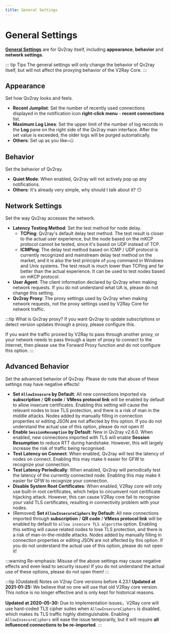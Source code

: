 ```yaml
---
title: General Settings
---
```


# General Settings

**[General Settings](qv2ray://open/preference/general)** are for Qv2ray itself, including **appearance**, **behavior** and **network settings**.

::: tip Tips
The general settings will only change the behavior of Qv2ray itself, but will not affect the proxying behavior of the V2Ray Core.
:::

## Appearance

Set how Qv2ray looks and feels.

- **Recent Jumplist**: Set the number of recently used connections displayed in the notification icon **right-click menu** - **recent connections** list.
- **Maximum Log Lines**: Set the upper limit of the number of log records in the **Log** pane on the right side of the Qv2ray main interface. After the set value is exceeded, the older logs will be purged automatically.
- **Others**: Set up as you like~🤐

## Behavior

Set the behavior of Qv2ray.

- **Quiet Mode**: When enabled, Qv2ray will not actively pop up any notifications.
- **Others**: It's already very simple, why should I talk about it? 😶

## Network Settings

Set the way Qv2ray accesses the network.

- **Latency Testing Method**: Set the test method for node delay.
  - **TCPing**: Qv2ray's default delay test method. The test result is closer to the actual user experience, but the node based on the mKCP protocol cannot be tested, since it's based on UDP instead of TCP.
  - **ICMPing**: The delay test method based on ICMP / UDP protocol is currently recognized and mainstream delay test method on the market, and it is also the test principle of `ping` command in Windows and Unix systems. The test result is much lower than TCPing and far better than the actual experience. It can be used to test nodes based on mKCP protocol.
- **User Agent**: The client information declared by Qv2ray when making network requests. If you do not understand what UA is, please do not change this setting.
- **Qv2ray Proxy**: The proxy settings used by Qv2ray when making network requests, not the proxy settings used by V2Ray Core for network traffic.

:::tip What is Qv2ray proxy?
If you want Qv2ray to update subscriptions or detect version updates through a proxy, please configure this.

If you want the traffic proxied by V2Ray to pass through another proxy, or your network needs to pass through a layer of proxy to connect to the Internet, then please use the Forward Proxy function and do not configure this option.
:::

## Advanced Behavior

Set the advanced behavior of Qv2ray. Please do note that abuse of these settings may have negative effects!

- **Set `AllowInsecure` by Default**: All new connections imported via **subscription** / **QR code** / **VMess protocol link** will be enabled by default to allow insecure certificates. Enabling this setting will cause the relevant nodes to lose TLS protection, and there is a risk of man in the middle attacks. Nodes added by manually filling in connection properties or editing JSON are not affected by this option. If you do not understand the actual use of this option, please do not open it!
- **Enable `SessionResumption` by Default**: New in Qv2ray v2.6.0. When enabled, new connections imported with TLS will enable **Session Resumption** to reduce RTT during handshake. However, this will largely increase the risk of traffic being recognised.
- **Test Latency on Connect**: When enabled, Qv2ray will test the latency of nodes on connect. Enabling this may make it easier for GFW to recognize your connection.
- **Test Latency Periodically**: When enabled, Qv2ray will periodically test the latency of the currently connected node. Enabling this may make it easier for GFW to recognize your connection.
- **Disable System Root Certificates**: When enabled, V2Ray core will only use built-in root certificates, which helps to circumvent root certificate hijacking attack. However, this can cause V2Ray core fail to recognise your valid TLS certificates, resulting in connectivity problem with your nodes.
- (Removed) **Set `AllowInsecureCiphers` by Default**: All new connections imported through **subscription** / **QR code** / **VMess protocol link** will be enabled by default to `allow insecure TLS algorithm` option. Enabling this setting will cause related nodes to lose TLS protection, and there is a risk of man-in-the-middle attacks. Nodes added by manually filling in connection properties or editing JSON are not affected by this option. If you do not understand the actual use of this option, please do not open it!

:::warning Re-emphasis:
Misuse of the above settings may cause negative effects and even lead to security issues! If you do not understand the actual use of these options, please do not open them!
:::

:::tip (Outdated) Notes on V2ray Core versions before 4.23.1
**Updated at 2021-01-25:** We believe that no one will use that old V2Ray core version. This notice is no longer effective and is only kept for historical reasons.

**Updated at 2020-05-30:** Due to implementation issues，V2Ray core will use hard-coded TLS cipher suites when `AllowInsecureCiphers` is disabled, which makes its TLS traffic highly distinguishable. Enabling `AllowInsecureCiphers` will ease the issue temporarily, but it will require **all influenced connections to be re-imported**.
:::
